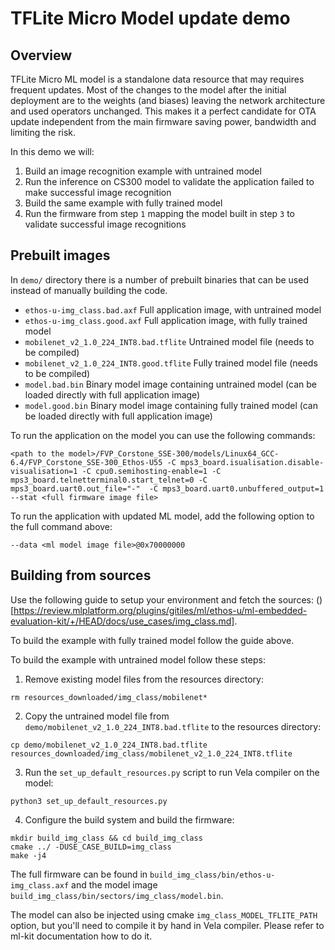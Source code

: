 # TFLite Micro Model update demo

## Overview
TFLite Micro ML model is a standalone data resource that may requires frequent updates. Most of the changes to the model after the initial deployment are to the weights (and biases) leaving the network architecture and used operators unchanged. This makes it a perfect candidate for OTA update independent from the main firmware saving power, bandwidth and limiting the risk.

In this demo we will:
1) Build an image recognition example with untrained model
2) Run the inference on CS300 model to validate the application failed to make successful image recognition
3) Build the same example with fully trained model
4) Run the firmware from step `1` mapping the model built in step `3` to validate successful image recognitions

## Prebuilt images
In `demo/` directory there is a number of prebuilt binaries that can be used instead of manually building the code.

* `ethos-u-img_class.bad.axf` Full application image, with untrained model
* `ethos-u-img_class.good.axf` Full application image, with fully trained model
* `mobilenet_v2_1.0_224_INT8.bad.tflite` Untrained model file (needs to be compiled)
* `mobilenet_v2_1.0_224_INT8.good.tflite` Fully trained model file (needs to be compiled)
* `model.bad.bin` Binary model image containing untrained model (can be loaded directly with full application image)
* `model.good.bin` Binary model image containing fully trained model (can be loaded directly with full application image)

To run the application on the model you can use the following commands:
```
<path to the model>/FVP_Corstone_SSE-300/models/Linux64_GCC-6.4/FVP_Corstone_SSE-300_Ethos-U55 -C mps3_board.isualisation.disable-visualisation=1 -C cpu0.semihosting-enable=1 -C mps3_board.telnetterminal0.start_telnet=0 -C mps3_board.uart0.out_file="-"  -C mps3_board.uart0.unbuffered_output=1 --stat <full firmware image file>
```

To run the application with updated ML model, add the following option to the full command above:
```
--data <ml model image file>@0x70000000
```

## Building from sources

Use the following guide to setup your environment and fetch the sources: ()[https://review.mlplatform.org/plugins/gitiles/ml/ethos-u/ml-embedded-evaluation-kit/+/HEAD/docs/use_cases/img_class.md].

To build the example with fully trained model follow the guide above.

To build the example with untrained model follow these steps:

1) Remove existing model files from the resources directory:
```
rm resources_downloaded/img_class/mobilenet*
```
2) Copy the untrained model file from `demo/mobilenet_v2_1.0_224_INT8.bad.tflite` to the resources directory:
```
cp demo/mobilenet_v2_1.0_224_INT8.bad.tflite resources_downloaded/img_class/mobilenet_v2_1.0_224_INT8.tflite
```
3) Run the `set_up_default_resources.py` script to run Vela compiler on the model:
```
python3 set_up_default_resources.py
```
4) Configure the build system and build the firmware:
```
mkdir build_img_class && cd build_img_class
cmake ../ -DUSE_CASE_BUILD=img_class
make -j4
```

The full firmware can be found in `build_img_class/bin/ethos-u-img_class.axf` and the model image `build_img_class/bin/sectors/img_class/model.bin`.

The model can also be injected using cmake `img_class_MODEL_TFLITE_PATH` option, but you'll need to compile it by hand in Vela compiler. Please refer to ml-kit documentation how to do it.